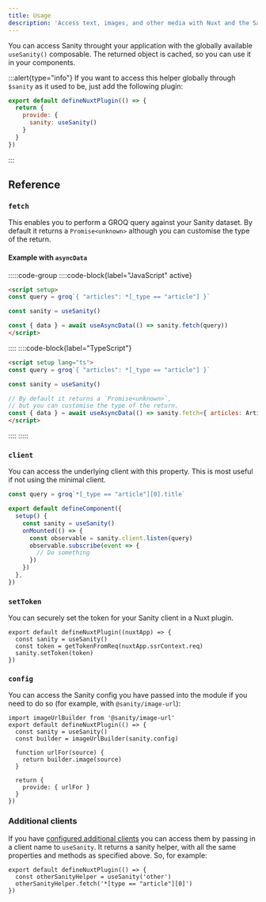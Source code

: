 ```yaml
---
title: Usage
description: 'Access text, images, and other media with Nuxt and the Sanity headless CMS.'
---
```


You can access Sanity throught your application with the globally available `useSanity()` composable. The returned object is cached, so you can use it in your components.

:::alert{type="info"}
If you want to access this helper globally through `$sanity` as it used to be, just add the following plugin:

```js
export default defineNuxtPlugin(() => {
  return {
    provide: {
      sanity: useSanity()
    }
  }
})
```
:::


## Reference

### `fetch`

This enables you to perform a GROQ query against your Sanity dataset. By default it returns a `Promise<unknown>` although you can customise the type of the return.

#### Example with `asyncData`

:::::code-group
::::code-block{label="JavaScript" active}

```html
<script setup>
const query = groq`{ "articles": *[_type == "article"] }`

const sanity = useSanity()

const { data } = await useAsyncData(() => sanity.fetch(query))
</script>
```

::::
::::code-block{label="TypeScript"}

```html
<script setup lang="ts">
const query = groq`{ "articles": *[_type == "article"] }`

const sanity = useSanity()

// By default it returns a `Promise<unknown>`,
// but you can customise the type of the return.
const { data } = await useAsyncData(() => sanity.fetch<{ articles: Article[] }>(query))
</script>
```

::::
:::::

### `client`

You can access the underlying client with this property. This is most useful if not using the minimal client.

```ts
const query = groq`*[_type == "article"][0].title`

export default defineComponent({
  setup() {
    const sanity = useSanity()
    onMounted(() => {
      const observable = sanity.client.listen(query)
      observable.subscribe(event => {
        // Do something
      })
    })
  },
})
```

### `setToken`

You can securely set the token for your Sanity client in a Nuxt plugin.

```js{}[plugins/sanity.server.ts]
export default defineNuxtPlugin((nuxtApp) => {
  const sanity = useSanity()
  const token = getTokenFromReq(nuxtApp.ssrContext.req)
  sanity.setToken(token)
})
```

### `config`

You can access the Sanity config you have passed into the module if you need to do so (for example, with `@sanity/image-url`):

```js{}[plugins/sanity.ts]
import imageUrlBuilder from '@sanity/image-url'
export default defineNuxtPlugin(() => {
  const sanity = useSanity()
  const builder = imageUrlBuilder(sanity.config)

  function urlFor(source) {
    return builder.image(source)
  }

  return {
    provide: { urlFor }
  }
})
```

### Additional clients

If you have [configured additional clients](/getting-started/configuration#additionalclients) you can access them by passing in a client name to `useSanity`. It returns a sanity helper, with all the same properties and methods as specified above. So, for example:

```js{}[plugins/fetch.ts]
export default defineNuxtPlugin(() => {
  const otherSanityHelper = useSanity('other')
  otherSanityHelper.fetch('*[type == "article"][0]')
})
```
